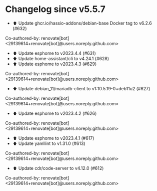 # Changelog since v5.5.7
- ⬆️ Update ghcr.io/hassio-addons/debian-base Docker tag to v6.2.6 (#632)

Co-authored-by: renovate[bot] <29139614+renovate[bot]@users.noreply.github.com> 
- ⬆️ Update esphome to v2023.4.4 (#631) 
- ⬆️ Update home-assistant/cli to v4.24.1 (#628) 
- ⬆️ Update esphome to v2023.4.3 (#629)

Co-authored-by: renovate[bot] <29139614+renovate[bot]@users.noreply.github.com> 
- ⬆️ Update debian_11/mariadb-client to v1:10.5.19-0+deb11u2 (#627)

Co-authored-by: renovate[bot] <29139614+renovate[bot]@users.noreply.github.com> 
- ⬆️ Update esphome to v2023.4.2 (#626)

Co-authored-by: renovate[bot] <29139614+renovate[bot]@users.noreply.github.com> 
- ⬆️ Update esphome to v2023.4.1 (#617) 
- ⬆️ Update yamllint to v1.31.0 (#613)

Co-authored-by: renovate[bot] <29139614+renovate[bot]@users.noreply.github.com> 
- ⬆️ Update cdr/code-server to v4.12.0 (#612)

Co-authored-by: renovate[bot] <29139614+renovate[bot]@users.noreply.github.com> 
